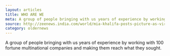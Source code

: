 ```yaml
---
layout: articles
title: WHO ARE WE
meta: A group of people bringing with us years of experience by working with 100 fortune multinational companies and making them reach what they sought.
source: http://zeenews.india.com/world/mia-khalifa-posts-picture-as-virgin-mary-triggers-anger-on-social-media-2051727.html
category: oldernews
---
```

A group of people bringing with us years of experience by working with 100 fortune multinational companies and making them reach what they sought.
